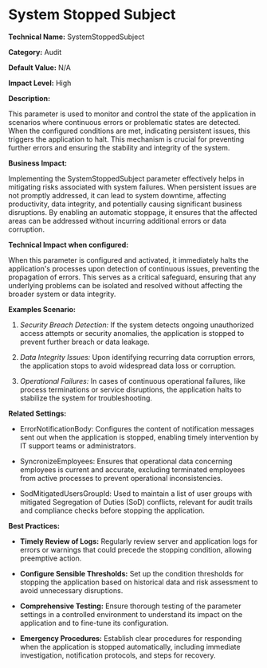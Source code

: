 # System Stopped Subject

**Technical Name:** SystemStoppedSubject

**Category:** Audit

**Default Value:** N/A

**Impact Level:** High

**Description:**

This parameter is used to monitor and control the state of the application in scenarios where continuous errors or problematic states are detected. When the configured conditions are met, indicating persistent issues, this triggers the application to halt. This mechanism is crucial for preventing further errors and ensuring the stability and integrity of the system.

**Business Impact:**

Implementing the SystemStoppedSubject parameter effectively helps in mitigating risks associated with system failures. When persistent issues are not promptly addressed, it can lead to system downtime, affecting productivity, data integrity, and potentially causing significant business disruptions. By enabling an automatic stoppage, it ensures that the affected areas can be addressed without incurring additional errors or data corruption.

**Technical Impact when configured:**

When this parameter is configured and activated, it immediately halts the application's processes upon detection of continuous issues, preventing the propagation of errors. This serves as a critical safeguard, ensuring that any underlying problems can be isolated and resolved without affecting the broader system or data integrity.

**Examples Scenario:**

1. *Security Breach Detection:* If the system detects ongoing unauthorized access attempts or security anomalies, the application is stopped to prevent further breach or data leakage.

2. *Data Integrity Issues:* Upon identifying recurring data corruption errors, the application stops to avoid widespread data loss or corruption.

3. *Operational Failures:* In cases of continuous operational failures, like process terminations or service disruptions, the application halts to stabilize the system for troubleshooting.

**Related Settings:**

- ErrorNotificationBody: Configures the content of notification messages sent out when the application is stopped, enabling timely intervention by IT support teams or administrators.

- SyncronizeEmployees: Ensures that operational data concerning employees is current and accurate, excluding terminated employees from active processes to prevent operational inconsistencies.

- SodMitigatedUsersGroupId: Used to maintain a list of user groups with mitigated Segregation of Duties (SoD) conflicts, relevant for audit trails and compliance checks before stopping the application.

**Best Practices:**

- **Timely Review of Logs:** Regularly review server and application logs for errors or warnings that could precede the stopping condition, allowing preemptive action.

- **Configure Sensible Thresholds:** Set up the condition thresholds for stopping the application based on historical data and risk assessment to avoid unnecessary disruptions.

- **Comprehensive Testing:** Ensure thorough testing of the parameter settings in a controlled environment to understand its impact on the application and to fine-tune its configuration.

- **Emergency Procedures:** Establish clear procedures for responding when the application is stopped automatically, including immediate investigation, notification protocols, and steps for recovery.